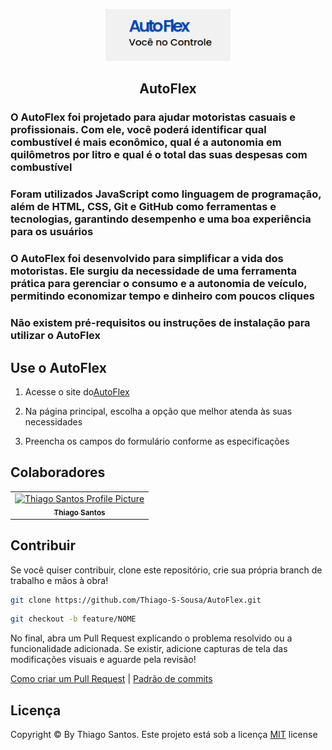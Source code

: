 <p align="center">
    <img src=".github/homeAutoFlex.png" width="200px">
</p>

<h2 align="center">
    AutoFlex
</h2>

### O AutoFlex foi projetado para ajudar motoristas casuais e profissionais. Com ele, você poderá identificar qual combustível é mais econômico, qual é a autonomia em quilômetros por litro e qual é o total das suas despesas com combustível

### Foram utilizados JavaScript como linguagem de programação, além de HTML, CSS, Git e GitHub como ferramentas e tecnologias, garantindo desempenho e uma boa experiência para os usuários

### O AutoFlex foi desenvolvido para simplificar a vida dos motoristas. Ele surgiu da necessidade de uma ferramenta prática para gerenciar o consumo e a autonomia de veículo, permitindo economizar tempo e dinheiro com poucos cliques

### Não existem pré-requisitos ou instruções de instalação para utilizar o AutoFlex

## Use o AutoFlex

1. Acesse o site do[AutoFlex](https://thiago-s-sousa.github.io/AutoFlex/)

2. Na página principal, escolha a opção que melhor atenda às suas necessidades

3. Preencha os campos do formulário conforme as especificações

## Colaboradores

<table>
  <tr>
    <td align="center">
      <a href="#">
        <img src="https://avatars.githubusercontent.com/u/128821560?v=4" width="100px;" alt="Thiago Santos Profile Picture"/><br>
        <sub>
          <b>Thiago Santos</b>
        </sub>
      </a>
    </td>
  </tr>
</table>

## Contribuir

Se você quiser contribuir, clone este repositório, crie sua própria branch de trabalho e mãos à obra!

```bash
git clone https://github.com/Thiago-S-Sousa/AutoFlex.git
```

```bash
git checkout -b feature/NOME
```

No final, abra um Pull Request explicando o problema resolvido ou a funcionalidade adicionada. Se existir, adicione capturas de tela das modificações visuais e aguarde pela revisão!

[Como criar um Pull Request](https://www.atlassian.com/br/git/tutorials/making-a-pull-request) |
[Padrão de commits](https://gist.github.com/joshbuchea/6f47e86d2510bce28f8e7f42ae84c716)

## Licença

Copyright © By Thiago Santos. Este projeto está sob a licença [MIT](./../LICENSE) license
